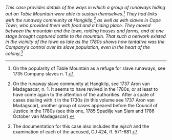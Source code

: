 *This case provides details of the ways in which a group of runaways hiding out on Table Mountain were able to sustain themselves.[^1] They had links with the runaway community at Hangklip,[^2] as well as with slaves in Cape Town, who provided them with food and a hiding place. They moved between the mountain and the town, raiding houses and farms, and at one stage brought captured cattle to the mountain. That such a network existed in the vicinity of the town as late as the 1780s shows how tentative was the Company’s control over its slave population, even in the heart of the colony.[^3]*

[^1]: On the popularity of Table Mountain as a refuge for slave runaways, see 1735 Company slaves n. 1.

[^2]: On the runaway slave community at Hangklip, see 1737 Aron van Madagascar, n. 1. It seems to have revived in the 1780s, or at least to have come again to the attention of the authorities. After a spate of cases dealing with it in the 1730s (in this volume see 1737 Aron van Madagscar), another group of cases appeared before the Council of Justice in the 1780s (see this one, 1785 Spadilje van Siam and 1786 October van Madagascar).

[^3]: The documentation for this case also includes the *eijsch* and the examination of each of the accused, CJ 424, ff. 571-681.